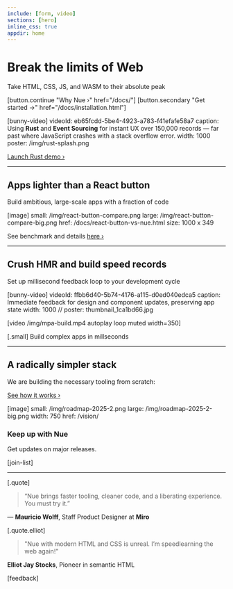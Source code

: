```yaml
---
include: [form, video]
sections: [hero]
inline_css: true
appdir: home
---
```



# Break the limits of Web

Take HTML, CSS, JS, and WASM to their absolute peak

[button.continue "Why Nue ›" href="/docs/"]
[button.secondary "Get started →" href="/docs/installation.html"]

[bunny-video]
  videoId: eb65fcdd-5be4-4923-a783-f41efafe58a7
  caption: Using **Rust** and **Event Sourcing** for instant UX over 150,000 records — far past where JavaScript crashes with a stack overflow error.
  width: 1000
  poster: /img/rust-splash.png

[Launch Rust demo ›](https://mpa.nuejs.org/app/?rust)

----

## Apps lighter than a React button

Build ambitious, large-scale apps with a fraction of code

[image]
  small: /img/react-button-compare.png
  large: /img/react-button-compare-big.png
  href: /docs/react-button-vs-nue.html
  size: 1000 x 349

See benchmark and details [here ›](/docs/react-button-vs-nue.html)

----

## Crush HMR and build speed records

Set up millisecond feedback loop to your development cycle

[bunny-video]
  videoId: ffbb6d40-5b74-4176-a115-d0ed040edca5
  caption: Immediate feedback for design and component updates, preserving app state
  width: 1000
  // poster: thumbnail_1ca1bd66.jpg

[video /img/mpa-build.mp4 autoplay loop muted width=350]

[.small]
  Build complex apps in millseconds

----

## A radically simpler stack

We are building the necessary tooling from scratch:

[See how it works ›](/vision/)

[image]
  small: /img/roadmap-2025-2.png
  large: /img/roadmap-2025-2-big.png
  width: 750
  href: /vision/

### Keep up with Nue

Get updates on major releases.

[join-list]

----

[.quote]
  > “Nue brings faster tooling, cleaner code, and a liberating experience. You must try it.”

  — **Mauricio Wolff**, Staff Product Designer at **Miro**

[.quote.elliot]
  > "Nue with modern HTML and CSS is unreal. I’m speedlearning the web again!"

  **Elliot Jay Stocks**, Pioneer in semantic HTML

[feedback]
